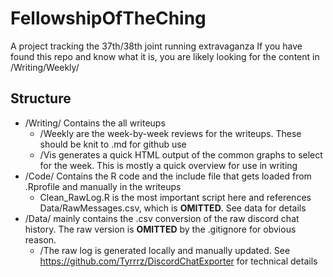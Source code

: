 # FellowshipOfTheChing
 A project tracking the 37th/38th joint running extravaganza
 If you have found this repo and know what it is, you are likely looking for the content in /Writing/Weekly/

## Structure
 * /Writing/ Contains the all writeups
    * /Weekly are the week-by-week reviews for the writeups. These should be knit to .md for github use
    * /Vis generates a quick HTML output of the common graphs to select for the week. This is mostly a quick overview for use in writing
 * /Code/ Contains the R code and the include file that gets loaded from .Rprofile and manually in the writeups
    * Clean_RawLog.R is the most important script here and references Data/RawMessages.csv, which is **OMITTED**. See data for details
 * /Data/ mainly contains the .csv conversion of the raw discord chat history. The raw version is **OMITTED** by the .gitignore for obvious reason.
    * /The raw log is generated locally and manually updated. See https://github.com/Tyrrrz/DiscordChatExporter for technical details